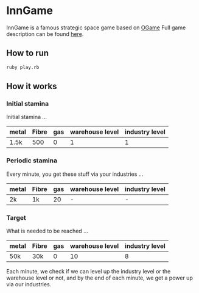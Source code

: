 # InnGame
InnGame is a famous strategic space game based on [OGame](https://es.ogame.gameforge.com)
Full game description can be found [here](https://docs.google.com/document/d/1wl259aphTrtSpXwmZq53LPIi1jbhX2R_fBxQTN3Ybf4/edit?ts=5b8956ad).

## How to run
```bash
ruby play.rb
```

## How it works
### Initial stamina
Initial stamina ...

| metal | Fibre | gas | warehouse level | industry level |
|-------|-------|-----|-----------------|----------------|
| 1.5k | 500 | 0 | 1 | 1 |

### Periodic stamina
Every minute, you get these stuff via your industries ...

| metal | Fibre | gas | warehouse level | industry level |
|-------|-------|-----|-----------------|----------------|
| 2k | 1k | 20 | - | - |

### Target
What is needed to be reached ...

| metal | Fibre | gas | warehouse level | industry level |
|-------|-------|-----|-----------------|----------------|
| 50k | 30k | 0 | 10 | 8 |

Each minute, we check if we can level up the industry level or the warehouse level or not, and by the end of each minute, we get a power up via our industries.
